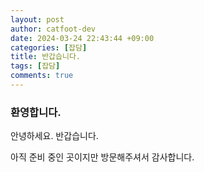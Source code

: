 ```yaml
---
layout: post
author: catfoot-dev
date: 2024-03-24 22:43:44 +09:00
categories: [잡담]
title: 반갑습니다.
tags: [잡담]
comments: true
---
```

### 환영합니다.
안녕하세요. 반갑습니다.

아직 준비 중인 곳이지만 방문해주셔서 감사합니다.
